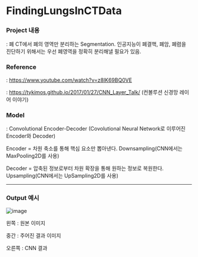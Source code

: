 # FindingLungsInCTData

### Project 내용
: 폐 CT에서 폐의 영역만 분리하는 Segmentation. 인공지능이 폐결핵, 폐암, 폐렴을 진단하기 위해서는 우선 폐영역을 정확히 분리해낼 필요가 있음. 

### Reference
: https://www.youtube.com/watch?v=z8lK69BQ0VE 

: https://tykimos.github.io/2017/01/27/CNN_Layer_Talk/ (컨볼루션 신경망 레이어 이야기) 

### Model
: Convolutional Encoder-Decoder (Covolutional Neural Network로 이루어진 Encoder와 Decoder) 

Encoder = 차원 축소를 통해 핵심 요소만 뽑아낸다. Downsampling(CNN에서는 MaxPooling2D를 사용) 

Decoder = 압축된 정보로부터 차원 확장을 통해 원하는 정보로 복원한다. Upsampling(CNN에서는 UpSampling2D를 사용) 

---

### Output 예시

![image](https://user-images.githubusercontent.com/87505072/130883793-1b2239e7-5b96-4bf0-b90a-143590564fd5.png)

왼쪽 : 원본 이미지

중간 : 주어진 결과 이미지 

오른쪽 : CNN 결과
